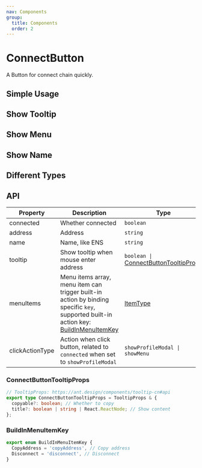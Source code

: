 ```yaml
---
nav: Components
group:
  title: Components
  order: 2
---
```


# ConnectButton

A Button for connect chain quickly.

## Simple Usage

<code src="./demos/simple.tsx"></code>

## Show Tooltip

<code src="./demos/tooltip.tsx"></code>

## Show Menu

<code src="./demos/menu.tsx"></code>

## Show Name

<code src="./demos/name.tsx"></code>

## Different Types

<code src="./demos/type.tsx"></code>

## API

| Property | Description | Type | Default | Version |
| --- | --- | --- | --- | --- |
| connected | Whether connected | `boolean` | - | - |
| address | Address | `string` | - | - |
| name | Name, like ENS | `string` | - | - |
| tooltip | Show tooltip when mouse enter address | `boolean \|` [ConnectButtonTooltipProps](#connectbuttontooltipprops) | `true`, will display address by default | - |
| menuItems | Menu items array, menu item can trigger built-in action by binding specific `key`, supported built-in action key: [BuildInMenuItemKey](#buildinmenuitemkey) | [ItemType](https://ant-design.antgroup.com/components/menu-cn#itemtype) | - | - |
| clickActionType | Action when click button, related to `connected` when set to `showProfileModal` | `showProfileModal \| showMenu` | `showProfileModal` | - |

### ConnectButtonTooltipProps

```ts
// TooltipProps: https://ant.design/components/tooltip-cn#api
export type ConnectButtonTooltipProps = TooltipProps & {
  copyable?: boolean; // Whether to copy
  title?: boolean | string | React.ReactNode; // Show content
};
```

### BuildInMenuItemKey

```ts
export enum BuildInMenuItemKey {
  CopyAddress = 'copyAddress', // Copy address
  Disconnect = 'disconnect', // Disconnect
}
```
